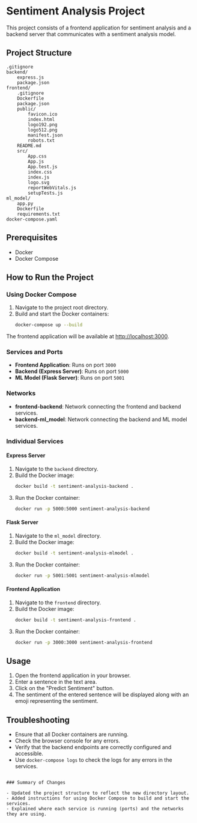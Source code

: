 
# Sentiment Analysis Project

This project consists of a frontend application for sentiment analysis and a backend server that communicates with a sentiment analysis model.

## Project Structure

```
.gitignore
backend/
    express.js
    package.json
frontend/
    .gitignore
    Dockerfile
    package.json
    public/
        favicon.ico
        index.html
        logo192.png
        logo512.png
        manifest.json
        robots.txt
    README.md
    src/
        App.css
        App.js
        App.test.js
        index.css
        index.js
        logo.svg
        reportWebVitals.js
        setupTests.js
ml_model/
    app.py
    Dockerfile
    requirements.txt
docker-compose.yaml
```

## Prerequisites

- Docker
- Docker Compose

## How to Run the Project

### Using Docker Compose

1. Navigate to the project root directory.
2. Build and start the Docker containers:
   ```sh
   docker-compose up --build
   ```

The frontend application will be available at [http://localhost:3000](http://localhost:3000).

### Services and Ports

- **Frontend Application**: Runs on port `3000`
- **Backend (Express Server)**: Runs on port `5000`
- **ML Model (Flask Server)**: Runs on port `5001`

### Networks

- **frontend-backend**: Network connecting the frontend and backend services.
- **backend-ml_model**: Network connecting the backend and ML model services.

### Individual Services

#### Express Server

1. Navigate to the `backend` directory.
2. Build the Docker image:
   ```sh
   docker build -t sentiment-analysis-backend .
   ```
3. Run the Docker container:
   ```sh
   docker run -p 5000:5000 sentiment-analysis-backend
   ```

#### Flask Server

1. Navigate to the `ml_model` directory.
2. Build the Docker image:
   ```sh
   docker build -t sentiment-analysis-mlmodel .
   ```
3. Run the Docker container:
   ```sh
   docker run -p 5001:5001 sentiment-analysis-mlmodel
   ```

#### Frontend Application

1. Navigate to the `frontend` directory.
2. Build the Docker image:
   ```sh
   docker build -t sentiment-analysis-frontend .
   ```
3. Run the Docker container:
   ```sh
   docker run -p 3000:3000 sentiment-analysis-frontend
   ```

## Usage

1. Open the frontend application in your browser.
2. Enter a sentence in the text area.
3. Click on the "Predict Sentiment" button.
4. The sentiment of the entered sentence will be displayed along with an emoji representing the sentiment.

## Troubleshooting

- Ensure that all Docker containers are running.
- Check the browser console for any errors.
- Verify that the backend endpoints are correctly configured and accessible.
- Use `docker-compose logs` to check the logs for any errors in the services.
```

### Summary of Changes

- Updated the project structure to reflect the new directory layout.
- Added instructions for using Docker Compose to build and start the services.
- Explained where each service is running (ports) and the networks they are using.

